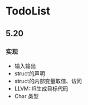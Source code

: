 # TodoList
## 5.20

### 实现
<ul>
<li>输入输出</li>
<li>struct的声明</li>
<li>struct的内部变量取值、访问</li>
<li>LLVM::IR生成目标代码</li>
<li>Char 类型</li>
</ul>
